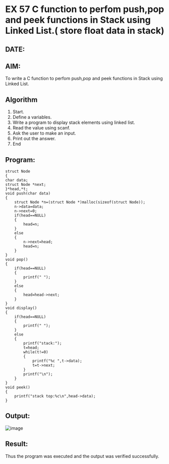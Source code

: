 # EX 57 C function to perfom push,pop and peek functions in Stack using Linked List.( store float data in stack)
## DATE:
## AIM:
To write a C function to perfom push,pop and peek functions in Stack using Linked List.

## Algorithm
1. Start.
2. Define a variables.
3. Write a program to display stack elements using linked list.
4. Read the value using scanf.
5. Ask the user to make an input.
6. Print out the answer.
7. End
   
## Program:
```
struct Node   
{  
char data;  
struct Node *next;  
}*head,*t;
void push(char data)  
{  
    struct Node *n=(struct Node *)malloc(sizeof(struct Node));
    n->data=data;
    n->next=0;
    if(head==NULL)
    {
        head=n;
    }
    else
    {
        n->next=head;
        head=n;
    }
}  
void pop()  
{  
    if(head==NULL)
    {
        printf(" ");
    }
    else
    {
        head=head->next;
    }
}  
void display()  
{  
    if(head==NULL)
    {
        printf(" ");
    }
    else
    {
        printf("stack:");
        t=head;
        while(t!=0)
        {
            printf("%c ",t->data);
            t=t->next;
        }
        printf("\n");
    }
}  
void peek()
{
    printf("stack top:%c\n",head->data);
}
```

## Output:
![image](https://github.com/user-attachments/assets/1ac74cd6-f1d6-4a80-a8fe-66840d6f5a4e)

## Result:
Thus the program was executed and the output was verified successfully.
